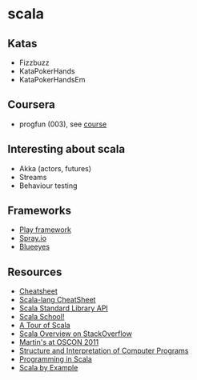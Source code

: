 scala
==========

## Katas
* Fizzbuzz
* KataPokerHands
* KataPokerHandsEm

## Coursera 
* progfun (003), see [course](https://class.coursera.org/progfun-003/class)

## Interesting about scala
* Akka (actors, futures)
* Streams
* Behaviour testing

## Frameworks
* [Play framework](http://www.playframework.com)
* [Spray.io](http://spray.io)
* [Blueeyes](https://github.com/jdegoes/blueeyes)

## Resources
* [Cheatsheet](CheatSheet.md)
* [Scala-lang CheatSheet](http://docs.scala-lang.org/cheatsheets/)
* [Scala Standard Library API](http://www.scala-lang.org/api/)
* [Scala School!](http://twitter.github.com/scala_school/)
* [A Tour of Scala](http://docs.scala-lang.org/tutorials/tour/tour-of-scala.html)
* [Scala Overview on StackOverflow](http://stackoverflow.com/tags/scala/info)
* [Martin's at OSCON 2011](http://www.youtube.com/watch?v=3jg1AheF4n0)
* [Structure and Interpretation of Computer Programs](http://mitpress.mit.edu/sicp/)
* [Programming in Scala](http://www.artima.com/pins1ed/)
* [Scala by Example](http://www.scala-lang.org/docu/files/ScalaByExample.pdf)

